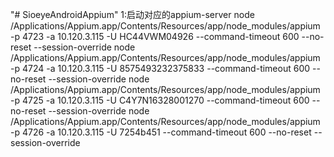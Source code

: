 "# SioeyeAndroidAppium" 
1:启动对应的appium-server
node /Applications/Appium.app/Contents/Resources/app/node_modules/appium  -p 4723 -a 10.120.3.115 -U HC44VWM04926  --command-timeout 600   --no-reset --session-override
node /Applications/Appium.app/Contents/Resources/app/node_modules/appium  -p 4724 -a 10.120.3.115 -U 8575493232375833  --command-timeout 600   --no-reset --session-override
node /Applications/Appium.app/Contents/Resources/app/node_modules/appium  -p 4725 -a 10.120.3.115 -U C4Y7N16328001270  --command-timeout 600   --no-reset --session-override
node /Applications/Appium.app/Contents/Resources/app/node_modules/appium  -p 4726 -a 10.120.3.115 -U 7254b451  --command-timeout 600   --no-reset --session-override